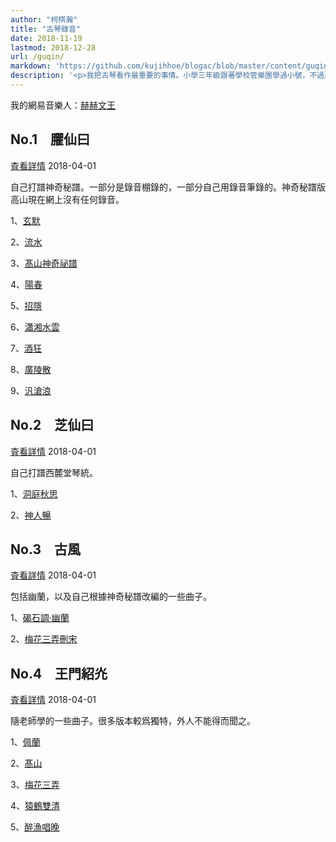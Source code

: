 ```yaml
---
author: "柯棋瀚"
title: "古琴錄音"
date: 2018-11-19
lastmod: 2018-12-28
url: /guqin/
markdown: 'https://github.com/kujihhoe/blogac/blob/master/content/guqin.md'
description: '<p>我把古琴看作最重要的事情。小學三年級跟著學校管樂團學過小號，不過那時太小，肺活量不夠，死活吹不響，一學期之後便放棄了。那還是去川音㫄邊買的三百多的純銅小號。六年級買過古箏的碟子，雖然挺喜歡，但卻竝不是自己眞正想要的。就這樣，直到髙一，我不知從哪裏知衟了古琴，一箇周日，突肰給爸說想學古琴，便去了川音㫄一家古琴店聽了一下，便知道那就是我眞正想要的東西。正好小學好朋友媽在川音工作，就託她去打聽有沒有推薦的古琴老師，剛開始十二次課就跟著董老師學了。不過我依然覺得那不是我想要的東西，就問我書法老師有沒有推薦的老師，便認識了何老師。這次，我終於覺得那就是我想要的東西。書法老師曾說學生要有選擇老師的能力，我想我是有的。</p><p>就這樣，從高一下期到大三下期，五秊過去，自以爲小有所成，便想發布錄音。弟 1—4 㫷是 2018 秊四月初錄的，不怎麼滿意，在錄音棚狀態跟平時彈不太一樣。計畫以後每秊二月㪅新。</p><p>【赫赫文王琴自述】柯棋瀚，1997 秊生，現爲北京師範大學歷史學院本科生，硏究方向爲經學。2013 秊初開始學琴，啓蒙於董雯雯師，後跟隨何大治師學琴至今。</p><p>彈琴以求古發微爲旨歸，注重實學，不善虛談。能彈三十餘曲，其中，隨何大治師學<v>佩蘭</v>、<v>猿鶴雙清</v>等十餘王華德傳譜曲目，獨立打譜<v>髙山</v>、<v>陽春</v>等十餘<v>神奇祕譜</v>曲目，獨立譯譜、打譜唐鈔本<v>碣石調幽蘭</v>。改編有<v>高山流水復唐</v>、<v>梅花三弄刪宋</v>等曲目。記錄竝恢復<v>佩蘭</v>、<v>猿鶴雙清</v>等數曲王華德錄音曲目，整理、發布了王華德未出版錄音，爲保存王氏琴藝提供了重要資料。</p><p>潛心古琴理論探索，寫有<v>神奇秘譜的指法蠲</v>等文章，辨章指法，發前人所未發。<v>試論琴樂諸要素──構形、節奏與氣息</v>等文，提出琴樂結構的分析方法。寫有數篇關於琴律、琴調的科普文章，格調髙達。發起「傳世琴譜數字文本化工程」，但求遺澤後世。</p>'
---
```


我的網易音樂人：<listen>[赫赫文王](https://music.163.com/#/artist?id=13612790)</listen>

## No.1　臞仙曰

<listen>[査看詳情](https://music.163.com/#/album?id=38083470)</listen>
<time1>2018-04-01</time1>

自己打譜<v>神奇秘譜</v>。一部分是錄音棚錄的，一部分自己用錄音筆錄的。<v>神奇秘譜</v>版<v>高山</v>現在網上沒有任何錄音。

1、<listen>[玄默](https://music.163.com/#/song?id=549495148)</listen>

2、<listen>[流水](https://music.163.com/#/song?id=549493436)</listen>

3、<listen>[髙山神奇祕譜](https://music.163.com/#/song?id=549494458)</listen>

4、<listen>[陽春](https://music.163.com/song?id=549494546)</listen>

5、<listen>[招隱](https://music.163.com/song?id=549496361)</listen>

6、<listen>[瀟湘水雲](https://music.163.com/song?id=549494679)</listen>

7、<listen>[酒狂](https://music.163.com/song?id=549497955)</listen>

8、<listen>[廣陵散](https://music.163.com/song?id=549497992)</listen>

9、<listen>[汎滄浪](https://music.163.com/song?id=549501329)</listen>

## No.2　芝仙曰

<listen>[査看詳情](https://music.163.com/#/album?id=38104505)</listen>
<time1>2018-04-01</time1>

自己打譜西麓堂琴統。

1、<listen>[洞庭秋思](https://music.163.com/song?id=549476878)</listen>

2、<listen>[神人暢](https://music.163.com/song?id=549479255)</listen>

## No.3　古風

<listen>[査看詳情](https://music.163.com/#/album?id=38082731)</listen>
<time1>2018-04-01</time1>

包括<v>幽蘭</v>，以及自己根據<v>神奇秘譜</v>改編的一些曲子。

1、<listen>[碣石調·幽蘭](https://music.163.com/song?id=549487437)</listen>

2、<listen>[梅花三弄刪宋](https://music.163.com/song?id=549484767)</listen>

## No.4　王門紹灮

<listen>[査看詳情](https://music.163.com/#/album?id=38109336)</listen>
<time1>2018-04-01</time1>

隨老師學的一些曲子。很多版本較爲獨特，外人不能得而聞之。

1、<listen>[佩蘭](https://music.163.com/song?id=549482838)</listen>

2、<listen>[髙山](https://music.163.com/song?id=549483936)</listen>

3、<listen>[梅花三弄](https://music.163.com/song?id=549486221)</listen>

4、<listen>[猿鶴雙清](https://music.163.com/song?id=549489133)</listen>

5、<listen>[醉漁唱晚](https://music.163.com/song?id=549484472)</listen>
